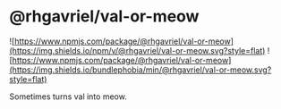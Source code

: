 # @rhgavriel/val-or-meow
![https://www.npmjs.com/package/@rhgavriel/val-or-meow](https://img.shields.io/npm/v/@rhgavriel/val-or-meow.svg?style=flat)
![https://www.npmjs.com/package/@rhgavriel/val-or-meow](https://img.shields.io/bundlephobia/min/@rhgavriel/val-or-meow.svg?style=flat)

Sometimes turns val into meow.
